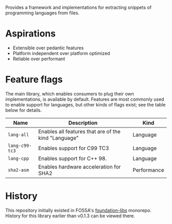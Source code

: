 Provides a framework and implementations for extracting snippets of programming languages from files.

# Aspirations

- Extensible over pedantic features
- Platform independent over platform optimized
- Reliable over performant

# Feature flags

The main library, which enables consumers to plug their own implementations, is available by default.
Features are most commonly used to enable support for languages,
but other kinds of flags exist; see the table below for details.

Name           | Description                                          | Kind
---------------|------------------------------------------------------|------------
`lang-all`     | Enables all features that are of the kind "Language" | Language
`lang-c99-tc3` | Enables support for C99 TC3                          | Language
`lang-cpp`     | Enables support for C++ 98.                          | Language
`sha2-asm`     | Enables hardware acceleration for SHA2               | Performance

# History

This repository initially existed in FOSSA's [foundation-libs](https://github.com/fossas/foundation-libs/tree/master/snippets) monorepo.
History for this library earlier than v0.1.3 can be viewed there.
